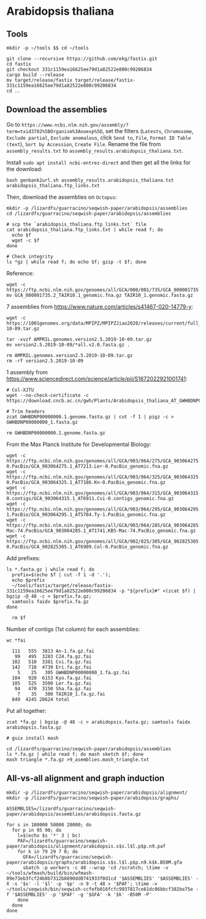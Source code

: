 # Arabidopsis thaliana

## Tools

```shell
mkdir -p ~/tools $$ cd ~/tools

git clone --recursive https://github.com/ekg/fastix.git
cd fastix
git checkout 331c1159ea16625ee79d1a82522e800c99206834
cargo build --release
mv target/release/fastix target/release/fastix-331c1159ea16625ee79d1a82522e800c99206834
cd ..
```


## Download the assemblies

Go to `https://www.ncbi.nlm.nih.gov/assembly/?term=txid3702%5BOrganism%3Anoexp%5D`, set the filters
(`Latests`, `Chromosome`, `Exclude partial`, `Exclude anomalous`, click `Send to`, `File`, `Format ID Table (text`),
`Sort by Accession`, `Create File`. Rename the file from `assembly_results.txt` to `assembly_results.arabidopsis_thaliana.txt`.

Install `sudo apt install ncbi-entrez-direct` and then get all the links for the download:

```shell
bash genbank2url.sh assembly_results.arabidopsis_thaliana.txt arabidopsis_thaliana.ftp_links.txt
```

Then, download the assemblies on `Octopus`:

```shell
mkdir -p /lizardfs/guarracino/seqwish-paper/arabidopsis/assemblies
cd /lizardfs/guarracino/seqwish-paper/arabidopsis/assemblies

# scp the `arabidopsis_thaliana.ftp_links.txt` file
cat arabidopsis_thaliana.ftp_links.txt | while read f; do
  echo $f
  wget -c $f
done

# Check integrity
ls *gz | while read f; do echo $f; gzip -t $f; done
```





















Reference:

```shell
wget -c https://ftp.ncbi.nlm.nih.gov/genomes/all/GCA/000/001/735/GCA_000001735.2_TAIR10.1/GCA_000001735.2_TAIR10.1_genomic.fna.gz
mv GCA_000001735.2_TAIR10.1_genomic.fna.gz TAIR10_1.genomic.fasta.gz
```

7 assemblies from https://www.nature.com/articles/s41467-020-14779-y:

```shell
wget -c https://1001genomes.org/data/MPIPZ/MPIPZJiao2020/releases/current/full_set/AMPRIL.genomes.version2.5.2019-10-09.tar.gz

tar -xvzf AMPRIL.genomes.version2.5.2019-10-09.tar.gz
mv version2.5.2019-10-09/*all.v2.0.fasta.gz .

rm AMPRIL.genomes.version2.5.2019-10-09.tar.gz
rm -rf version2.5.2019-10-09
```

1 assembly from https://www.sciencedirect.com/science/article/pii/S1672022921001741:

```shell
# Col-XJTU
wget --no-check-certificate -c https://download.cncb.ac.cn/gwh/Plants/Arabidopsis_thaliana_AT_GWHBDNP00000000.1/GWHBDNP00000000.1.genome.fasta.gz

# Trim headers
zcat GWHBDNP00000000.1.genome.fasta.gz | cut -f 1 | pigz -c > GWHBDNP00000000_1.fasta.gz

rm GWHBDNP00000000.1.genome.fasta.gz
```

From the Max Planck Institute for Developmental Biology:

```shell
wget -c https://ftp.ncbi.nlm.nih.gov/genomes/all/GCA/903/064/275/GCA_903064275.1_AT7213.Ler-0.PacBio/GCA_903064275.1_AT7213.Ler-0.PacBio_genomic.fna.gz
wget -c https://ftp.ncbi.nlm.nih.gov/genomes/all/GCA/903/064/325/GCA_903064325.1_AT7186.Kn-0.PacBio/GCA_903064325.1_AT7186.Kn-0.PacBio_genomic.fna.gz
wget -c https://ftp.ncbi.nlm.nih.gov/genomes/all/GCA/903/064/315/GCA_903064315.1_AT6911.Cvi-0.contigs/GCA_903064315.1_AT6911.Cvi-0.contigs_genomic.fna.gz
wget -c https://ftp.ncbi.nlm.nih.gov/genomes/all/GCA/903/064/295/GCA_903064295.1_AT5784.Ty-1.PacBio/GCA_903064295.1_AT5784.Ty-1.PacBio_genomic.fna.gz
wget -c https://ftp.ncbi.nlm.nih.gov/genomes/all/GCA/903/064/285/GCA_903064285.1_AT1741.KBS-Mac-74.PacBio/GCA_903064285.1_AT1741.KBS-Mac-74.PacBio_genomic.fna.gz
wget -c https://ftp.ncbi.nlm.nih.gov/genomes/all/GCA/902/825/305/GCA_902825305.1_AT6909.Col-0.PacBio/GCA_902825305.1_AT6909.Col-0.PacBio_genomic.fna.gz
```


Add prefixes:

```shell
ls *.fasta.gz | while read f; do
  prefix=$(echo $f | cut -f 1 -d '.');
  echo $prefix
  ~/tools/fastix/target/release/fastix-331c1159ea16625ee79d1a82522e800c99206834 -p "${prefix}#" <(zcat $f) | bgzip -@ 48 -c > $prefix.fa.gz;
  samtools faidx $prefix.fa.gz
done

  rm $f
```


Number of contigs (1st column) for each assemblies:

```shell
wc *fai

  111   555  3813 An-1.fa.gz.fai
   99   495  3283 C24.fa.gz.fai
  102   510  3381 Cvi.fa.gz.fai
  142   710  4739 Eri.fa.gz.fai
    5    25   305 GWHBDNP00000000_1.fa.gz.fai
  184   920  6153 Kyo.fa.gz.fai
  105   525  3500 Ler.fa.gz.fai
   94   470  3150 Sha.fa.gz.fai
    7    35   300 TAIR10_1.fa.gz.fai
  849  4245 28624 total
```

Put all together:

```shell
zcat *fa.gz | bgzip -@ 48 -c > arabidopsis.fasta.gz; samtools faidx arabidopsis.fasta.gz
```

```shell
# guix install mash

cd /lizardfs/guarracino/seqwish-paper/arabidopsis/assemblies
ls *.fa.gz | while read f; do mash sketch $f; done
mash triangle *.fa.gz >9_asemblies.mash_triangle.txt
```

## All-vs-all alignment and graph induction

```shell
mkdir -p /lizardfs/guarracino/seqwish-paper/arabidopsis/alignment/
mkdir -p /lizardfs/guarracino/seqwish-paper/arabidopsis/graphs/

ASSEMBLIES=/lizardfs/guarracino/seqwish-paper/arabidopsis/assemblies/arabidopsis.fasta.gz

for s in 100000 50000 20000; do
  for p in 95 90; do
    l=$(echo $s '*' 3 | bc)
    PAF=/lizardfs/guarracino/seqwish-paper/arabidopsis/alignment/arabidopsis.s$s.l$l.p$p.n9.paf
    for k in 79 29 7 0; do
      GFA=/lizardfs/guarracino/seqwish-paper/arabidopsis/graphs/arabidopsis.s$s.l$l.p$p.n9.k$k.B50M.gfa
      sbatch -p workers -c 48 --wrap 'cd /scratch; \time -v ~/tools/wfmash/build/bin/wfmash-09e73eb3fcf24b8b7312b8890dd0741933f0d1cd '$ASSEMBLIES' '$ASSEMBLIES' -X -s '$s' -l '$l' -p '$p' -n 9 -t 48 > '$PAF'; \time -v ~/tools/seqwish/bin/seqwish-ccfefb016fcfc9937817ce61dc06bbcf382be75e -f '$ASSEMBLIES' -p '$PAF' -g '$GFA' -k '$k' -B50M -P'
    done
  done
done

```

